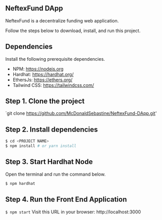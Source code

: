 ## NeftexFund DApp
NeftexFund is a decentralize funding web application.

Follow the steps below to download, install, and run this project.

## Dependencies
Install the following prerequisite dependencies.
- NPM: https://nodejs.org
- Hardhat: https://hardhat.org/
- EthersJs: https://ethers.org/
- Tailwind CSS: https://tailwindcss.com/


## Step 1. Clone the project
`git clone https://github.com/McDonaldSebastine/NeftexFund-DApp.git'
## Step 2. Install dependencies
```sh
$ cd <PROJECT NAME>
$ npm install # or yarn install
```
## Step 3. Start Hardhat Node
Open the terminal and run the command below.
```sh
$ npm hardhat 
```

## Step 4. Run the Front End Application
`$ npm start`
Visit this URL in your browser: http://localhost:3000

